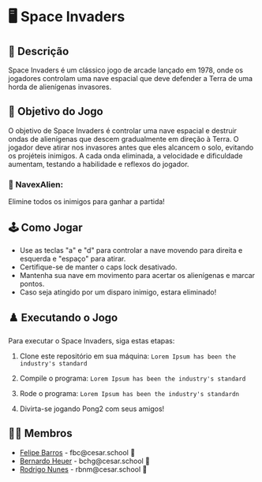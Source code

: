 # 🖥️ Space Invaders

## 📄 Descrição

Space Invaders é um clássico jogo de arcade lançado em 1978, onde os jogadores controlam uma nave espacial que deve defender a Terra de uma horda de alienígenas invasores.

## 🎲 Objetivo do Jogo

O objetivo de Space Invaders é controlar uma nave espacial e destruir ondas de alienígenas que descem gradualmente em direção à Terra. O jogador deve atirar nos invasores antes que eles alcancem o solo, evitando os projéteis inimigos. A cada onda eliminada, a velocidade e dificuldade aumentam, testando a habilidade e reflexos do jogador.

### 👾 NavexAlien:

Elimine todos os inimigos para ganhar a partida!

## 🕹️ Como Jogar

- Use as teclas "a" e "d" para controlar a nave movendo para direita e esquerda e "espaço" para atirar.
- Certifique-se de manter o caps lock desativado.
- Mantenha sua nave em movimento para acertar os alienígenas e marcar pontos.
- Caso seja atingido por um disparo inimigo, estara eliminado!

## ♟️ Executando o Jogo

Para executar o Space Invaders, siga estas etapas:

1. Clone este repositório em sua máquina:
   `Lorem Ipsum has been the industry's standard`

3. Compile o programa:
   `Lorem Ipsum has been the industry's standard`

4. Rode o programa:
   `Lorem Ipsum has been the industry's standardn`

5. Divirta-se jogando Pong2 com seus amigos!

## 👩‍💻 Membros

<ul>
  <li>
    <a href="https://github.com/fbclipe">Felipe Barros</a> -
    fbc@cesar.school 📩
  </li>
  <li>
    <a href="https://github.com/bernardoheuer">Bernardo Heuer</a> -
    bchg@cesar.school 📩
  </li>
  <li>
    <a href="https://github.com/rodrigobnm">Rodrigo Nunes</a> -
    rbnm@cesar.school 📩
  </li>
</ul>
<!--
<table>
  <tr>
    <td align="center">
      <a href="https://github.com/fbclipe">
        <img src="https://avatars.githubusercontent.com/u/140045120?s=400&v=4" width="100px;" alt="Foto de Felipe"/><br>
        <sub>
          <b>Felipe Barros</b>
        </sub>
      </a>
    </td>
    <td align="center">
      <a href="https://github.com/bernardoheuer">
        <img src="https://avatars.githubusercontent.com/u/161061513?v=4" width="100px;" alt="Foto de Bernardo"/><br>
        <sub>
          <b>Bernardo Heuer</b>
        </sub>
      </a>
    </td>
    <td align="center">
      <a href="https://github.com/rodrigobnm">
        <img src="https://avatars.githubusercontent.com/u/150079017?v=4" width="100px;" alt="Foto de Rodrigo"/><br>
        <sub>
          <b>Rodrigo Nunes</b>
        </sub>
      </a>
    </td>
  </tr>
</table>
-->




